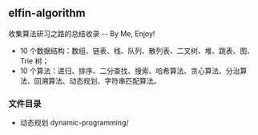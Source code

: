 ## elfin-algorithm

收集算法研习之路的总结收录 -- By Me, Enjoy!

- 10 个数据结构：数组、链表、栈、队列、散列表、二叉树、堆、跳表、图、Trie 树；
- 10 个算法：递归、排序、二分查找、搜索、哈希算法、贪心算法、分治算法、回溯算法、动态规划、字符串匹配算法。

### 文件目录

- 动态规划 dynamic-programming/